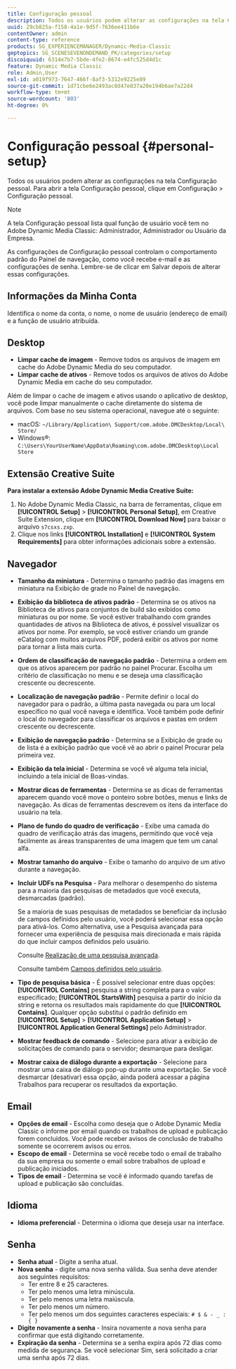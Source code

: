 ```yaml
---
title: Configuração pessoal
description: Todos os usuários podem alterar as configurações na tela Configuração pessoal do Adobe Dynamic Media Classic.
uuid: 29cb825a-f158-4a1e-9d5f-7636ee411b6e
contentOwner: admin
content-type: reference
products: SG_EXPERIENCEMANAGER/Dynamic-Media-Classic
geptopics: SG_SCENESEVENONDEMAND_PK/categories/setup
discoiquuid: 6314e7b7-5bde-4fe2-8674-e4fc525d4d1c
feature: Dynamic Media Classic
role: Admin,User
exl-id: a019f973-7647-466f-8af3-5312e9225e89
source-git-commit: 1d71cbe6e2493ac8d47e837a20e194b6ae7a22d4
workflow-type: tm+mt
source-wordcount: '803'
ht-degree: 0%

---
```


# Configuração pessoal {#personal-setup}

Todos os usuários podem alterar as configurações na tela Configuração pessoal. Para abrir a tela Configuração pessoal, clique em Configuração > Configuração pessoal.

>[!NOTE]
>
>A tela Configuração pessoal lista qual função de usuário você tem no Adobe Dynamic Media Classic: Administrador, Administrador ou Usuário da Empresa.

As configurações de Configuração pessoal controlam o comportamento padrão do Painel de navegação, como você recebe e-mail e as configurações de senha. Lembre-se de clicar em Salvar depois de alterar essas configurações.

## Informações da Minha Conta

Identifica o nome da conta, o nome, o nome de usuário (endereço de email) e a função de usuário atribuída.

## Desktop

* **Limpar cache de imagem**  - Remove todos os arquivos de imagem em cache do Adobe Dynamic Media do seu computador.
* **Limpar cache de ativos**  - Remove todos os arquivos de ativos do Adobe Dynamic Media em cache do seu computador.

Além de limpar o cache de imagem e ativos usando o aplicativo de desktop, você pode limpar manualmente o cache diretamente do sistema de arquivos. Com base no seu sistema operacional, navegue até o seguinte:

* macOS: `~/Library/Application\ Support/com.adobe.DMCDesktop/Local\ Store/`
* Windows®: `C:\Users\YourUserName\AppData\Roaming\com.adobe.DMCDesktop\Local Store`

## Extensão Creative Suite

**Para instalar a extensão Adobe Dynamic Media Creative Suite:**

1. No Adobe Dynamic Media Classic, na barra de ferramentas, clique em **[!UICONTROL Setup]** > **[!UICONTROL Personal Setup]**, em Creative Suite Extension, clique em **[!UICONTROL Download Now]** para baixar o arquivo `s7csxs.zxp`.
1. Clique nos links **[!UICONTROL Installation]** e **[!UICONTROL System Requirements]** para obter informações adicionais sobre a extensão.

<!--    A readme file is included at the root of the unzipped file to provide you with additional information about the extension.

1. Depending on your installed operating system, do one of the following: -->

<!-- #### Windows

|If you are running|Do this|
|--- |--- |
|Adobe Illustrator 18 in Adobe Creative Cloud 2014|<ul><li>From the root of the unzipped folder, click CC-2014.</li><li>Depending on the bit version of Adobe Illustrator that you are using, click win32 or win64.</li><li>Click libraries > flame, and then copy `aflame.dll` to Adobe Illustrator's executable folder. For example, `C:\Program Files\Adobe\Adobe Illustrator CC 2014\Support Files\Contents\Windows`. </li></ul><br/>**Note**: This example path is for the 64-bit location; the 32-bit location may fall under Program Files (x86) instead. <br/><ul><li>Return to the same libraries folder, click flamingo, and then copy `aflamingo.dll` to the same Adobe Illustrator executable folder that you used in the previous step. </li><li>Return to the win32 or win64 folder that you selected in step 2, and then copy `AdobeS7FXGFileFormat.aip` to Adobe Illustrator's plug-ins folder. For example, `C:\Program Files\Adobe\Adobe Illustrator CC 2014\Plug-ins\Illustrator Formats`. </li></ul> <br/>**Note**: This example path is for the 64-bit location; the 32-bit location may fall under Program Files (x86) instead.|
|Adobe Illustrator 17 in Adobe Creative Cloud|<ul><li>From the root of the unzipped folder, click CC. </li><li>Depending on the bit version of Adobe Illustrator that you are using, click win32 or win64.</li><li> Copy `AdobeS7FXGFileFormat.aip` to Adobe Illustrator's plug-ins folder. For example, `C:\Program Files\Adobe\Adobe Illustrator CC (64 Bit)\Plug-ins\Illustrator Formats`.</li></ul><br/>**Note**: This example path is for the 64-bit location; the 32-bit location may fall under Program Files (x86) instead.|
|Adobe Illustrator 16 in Adobe Creative Suite 6|<ul><li>From the root of the unzipped folder, click 6.0. </li><li>Depending on the bit version of Adobe Illustrator that you are using, click win32 or win64. </li><li>Copy AdobeS7FXGFileFormat.aip to Adobe Illustrator's plug-ins folder. For example, `C:\Program Files\Adobe\Adobe Illustrator CS6 (64 Bit)\Plug-ins\Illustrator Formats`.</li></ul><br/>**Note**: This example path is for the 64-bit location; the 32-bit location may fall under Program Files (x86) instead.|

#### Mac

|If you are running|Do this|
|--- |--- |
|Adobe Illustrator 18 in Adobe Creative Cloud 2014|<ul><li>From the root of the unzipped folder, click CC-2014 > mac64.</li><li>Click libraries > flame, and then copy the `aflame.framework` folder to Adobe Illustrator package contents folder. For example, `/Applications/Adobe Illustrator CC 2014/ Illustrator.app/Contents/Frameworks/`. (To open Adobe Illustrator’s package contents folder, right-click on the Adobe illustrator CC 2014 icon and click Show Package Contents from context menu).</li><li>Return to the same libraries folder, click `flamingo`, and then copy the `aflamingo.framework` folder to the same Adobe Illustrator package contents folder that you used in the previous step.</li><li>Return to the mac64 folder that you selected in step 1, and then copy the `AdobeS7FXGFileFormat.aip` folder to Adobe Illustrator’s plug-in folder. For example, `/Applications/Adobe Illustrator CC 2014/Plug-ins/Illustrator Formats/`.</li></ul><br/>|
|Adobe Illustrator 17 in Adobe Creative Cloud|<ul><li>From the root of the unzipped folder, click CC > mac64</li><li>Copy the `AdobeS7FXGFileFormat.aip` folder to Adobe Illustrator’s plug-in folder. For example, `/Applications/Adobe Illustrator CC/Plug-ins/Illustrator Formats/`.</li></ul><br/>|
|Adobe Illustrator 16 in Adobe Creative Suite 6|<ul><li>From the root of the unzipped folder, click 6.0 > mac64</li><li>Copy the `AdobeS7FXGFileFormat.aip` folder to Adobe Illustrator’s plug-in folder. For example, `/Applications/Adobe Illustrator CS6/Plug-ins/Illustrator Formats/`.</li></ul>|

The plug-in is now available for you to use in Adobe Illustrator. -->

## Navegador

* **Tamanho da miniatura**  - Determina o tamanho padrão das imagens em miniatura na Exibição de grade no Painel de navegação.
* **Exibição da biblioteca de ativos padrão**  - Determina se os ativos na Biblioteca de ativos para conjuntos de build são exibidos como miniaturas ou por nome. Se você estiver trabalhando com grandes quantidades de ativos na Biblioteca de ativos, é possível visualizar os ativos por nome. Por exemplo, se você estiver criando um grande eCatalog com muitos arquivos PDF, poderá exibir os ativos por nome para tornar a lista mais curta.
* **Ordem de classificação de navegação padrão**  - Determina a ordem em que os ativos aparecem por padrão no painel Procurar. Escolha um critério de classificação no menu e se deseja uma classificação crescente ou decrescente.
* **Localização de navegação padrão**  - Permite definir o local do navegador para o padrão, a última pasta navegada ou para um local específico no qual você navega e identifica. Você também pode definir o local do navegador para classificar os arquivos e pastas em ordem crescente ou decrescente.
* **Exibição de navegação padrão**  - Determina se a Exibição de grade ou de lista é a exibição padrão que você vê ao abrir o painel Procurar pela primeira vez.
* **Exibição da tela inicial**  - Determina se você vê alguma tela inicial, incluindo a tela inicial de Boas-vindas.
* **Mostrar dicas de ferramentas**  - Determina se as dicas de ferramentas aparecem quando você move o ponteiro sobre botões, menus e links de navegação. As dicas de ferramentas descrevem os itens da interface do usuário na tela.
* **Plano de fundo do quadro de verificação**  - Exibe uma camada do quadro de verificação atrás das imagens, permitindo que você veja facilmente as áreas transparentes de uma imagem que tem um canal alfa.
* **Mostrar tamanho do arquivo**  - Exibe o tamanho do arquivo de um ativo durante a navegação.
* **Incluir UDFs na Pesquisa**  - Para melhorar o desempenho do sistema para a maioria das pesquisas de metadados que você executa, desmarcadas (padrão).

   Se a maioria de suas pesquisas de metadados se beneficiar da inclusão de campos definidos pelo usuário, você poderá selecionar essa opção para ativá-los. Como alternativa, use a Pesquisa avançada para fornecer uma experiência de pesquisa mais direcionada e mais rápida do que incluir campos definidos pelo usuário.

   Consulte [Realização de uma pesquisa avançada](searching-assets.md#conducting_an_advanced_search).

   Consulte também [Campos definidos pelo usuário](application-setup.md#user_defined_fields).

* **Tipo de pesquisa básica**  - É possível selecionar entre duas opções:  **[!UICONTROL Contains]** pesquisa a string completa para o valor especificado;  **[!UICONTROL StartsWith]** pesquisa a partir do início da string e retorna os resultados mais rapidamente do que  **[!UICONTROL Contains]**. Qualquer opção substitui o padrão definido em **[!UICONTROL Setup]** > **[!UICONTROL Application Setup]** > **[!UICONTROL Application General Settings]** pelo Administrador.
* **Mostrar feedback de comando**  - Selecione para ativar a exibição de solicitações de comando para o servidor; desmarque para desligar.
* **Mostrar caixa de diálogo durante a exportação**  - Selecione para mostrar uma caixa de diálogo pop-up durante uma exportação. Se você desmarcar (desativar) essa opção, ainda poderá acessar a página Trabalhos para recuperar os resultados da exportação.

## Email

* **Opções de email**  - Escolha como deseja que o Adobe Dynamic Media Classic o informe por email quando os trabalhos de upload e publicação forem concluídos. Você pode receber avisos de conclusão de trabalho somente se ocorrerem avisos ou erros.
* **Escopo de email**  - Determina se você recebe todo o email de trabalho da sua empresa ou somente o email sobre trabalhos de upload e publicação iniciados.
* **Tipos de email**  - Determina se você é informado quando tarefas de upload e publicação são concluídas.

## Idioma

* **Idioma preferencial**  - Determina o idioma que deseja usar na interface.

## Senha

* **Senha atual**  - Digite a senha atual.
* **Nova senha**  - digite uma nova senha válida. Sua senha deve atender aos seguintes requisitos:
   * Ter entre 8 e 25 caracteres.
   * Ter pelo menos uma letra minúscula.
   * Ter pelo menos uma letra maiúscula.
   * Ter pelo menos um número.
   * Ter pelo menos um dos seguintes caracteres especiais: `# $ & - _ : { }`
* **Digite novamente a senha**  - Insira novamente a nova senha para confirmar que está digitando corretamente.
* **Expiração da senha**  - Determina se a senha expira após 72 dias como medida de segurança. Se você selecionar Sim, será solicitado a criar uma senha após 72 dias.
